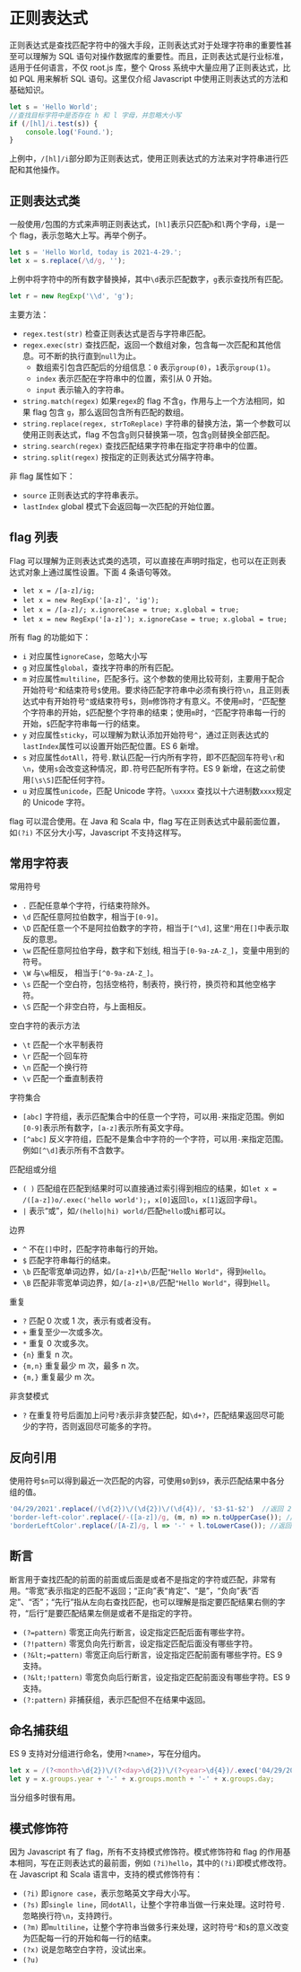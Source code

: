 # 正则表达式

正则表达式是查找匹配字符中的强大手段，正则表达式对于处理字符串的重要性甚至可以理解为 SQL 语句对操作数据库的重要性。而且，正则表达式是行业标准，适用于任何语言，不仅 root.js 库，整个 Qross 系统中大量应用了正则表达式，比如 PQL 用来解析 SQL 语句。这里仅介绍 Javascript 中使用正则表达式的方法和基础知识。

```javascript
let s = 'Hello World';
//查找目标字符中是否存在 h 和 l 字母，并忽略大小写
if (/[hl]/i.test(s)) {
    console.log('Found.');
}
```

上例中，`/[hl]/i`部分即为正则表达式，使用正则表达式的方法来对字符串进行匹配和其他操作。

## 正则表达式类

一般使用`/`包围的方式来声明正则表达式，`[hl]`表示只匹配`h`和`l`两个字母，`i`是一个 flag，表示忽略大上写。再举个例子。

```javascript
let s = 'Hello World, today is 2021-4-29.';
let x = s.replace(/\d/g, '');
```

上例中将字符中的所有数字替换掉，其中`\d`表示匹配数字，`g`表示查找所有匹配。

```javascript
let r = new RegExp('\\d', 'g');
```

主要方法：

* `regex.test(str)` 检查正则表达式是否与字符串匹配。
* `regex.exec(str)` 查找匹配，返回一个数组对象，包含每一次匹配和其他信息。可不断的执行直到`null`为止。
    + 数组索引包含匹配后的分组信息：`0` 表示`group(0)`，`1`表示`group(1)`。    
    + `index` 表示匹配在字符串中的位置，索引从 0 开始。
    + `input` 表示输入的字符串。
* `string.match(regex)` 如果`regex`的 flag 不含`g`，作用与上一个方法相同，如果 flag 包含 `g`，那么返回包含所有匹配的数组。
* `string.replace(regex, strToReplace)` 字符串的替换方法，第一个参数可以使用正则表达式，flag 不包含`g`则只替换第一项，包含`g`则替换全部匹配。
* `string.search(regex)` 查找匹配结果字符串在指定字符串中的位置。
* `string.split(regex)` 按指定的正则表达式分隔字符串。

非 flag 属性如下：

* `source` 正则表达式的字符串表示。
* `lastIndex` global 模式下会返回每一次匹配的开始位置。

## flag 列表

Flag 可以理解为正则表达式类的选项，可以直接在声明时指定，也可以在正则表达式对象上通过属性设置。下面 4 条语句等效。

* `let x = /[a-z]/ig;`
* `let x = new RegExp('[a-z]', 'ig');`
* `let x = /[a-z]/; x.ignoreCase = true; x.global = true;`
* `let x = new RegExp('[a-z]'); x.ignoreCase = true; x.global = true;`

所有 flag 的功能如下：

* `i` 对应属性`ignoreCase`，忽略大小写
* `g` 对应属性`global`，查找字符串的所有匹配。
* `m` 对应属性`multiline`，匹配多行。这个参数的使用比较苛刻，主要用于配合开始符号`^`和结束符号`$`使用。要求待匹配字符串中必须有换行符`\n`，且正则表达式中有开始符号`^`或结束符号`$`，则`m`修饰符才有意义。不使用`m`时，`^`匹配整个字符串的开始，`$`匹配整个字符串的结束；使用`m`时，`^`匹配字符串每一行的开始，`$`匹配字符串每一行的结束。
* `y` 对应属性`sticky`，可以理解为默认添加开始符号`^`，通过正则表达式的`lastIndex`属性可以设置开始匹配位置。ES 6 新增。
* `s` 对应属性`dotAll`，符号`.`默认匹配一行内所有字符，即不匹配回车符号`\r`和`\n`，使用`s`会改变这种情况，即`.`符号匹配所有字符。ES 9 新增，在这之前使用`[\s\S]`匹配任何字符。
* `u` 对应属性`unicode`，匹配 Unicode 字符。`\uxxxx` 查找以十六进制数`xxxx`规定的 Unicode 字符。

flag 可以混合使用。在 Java 和 Scala 中，flag 写在正则表达式中最前面位置，如`(?i)` 不区分大小写，Javascript 不支持这样写。

## 常用字符表

常用符号

* `.` 匹配任意单个字符，行结束符除外。
* `\d` 匹配任意阿拉伯数字，相当于`[0-9]`。
* `\D` 匹配任意一个不是阿拉伯数字的字符，相当于`[^\d]`, 这里`^`用在`[]`中表示取反的意思。
* `\w` 匹配任意阿拉伯字母，数字和下划线, 相当于`[0-9a-zA-Z_]`，变量中用到的符号。
* `\W` 与`\w`相反， 相当于`[^0-9a-zA-Z_]`。
* `\s` 匹配一个空白符，包括空格符，制表符，换行符，换页符和其他空格字符。
* `\S` 匹配一个非空白符，与上面相反。

空白字符的表示方法

* `\t` 匹配一个水平制表符
* `\r` 匹配一个回车符
* `\n` 匹配一个换行符
* `\v` 匹配一个垂直制表符

字符集合

* `[abc]` 字符组，表示匹配集合中的任意一个字符，可以用`-`来指定范围。例如`[0-9]`表示所有数字，`[a-z]`表示所有英文字母。
* `[^abc]` 反义字符组，匹配不是集合中字符的一个字符，可以用`-`来指定范围。例如`[^\d]`表示所有不含数字。

匹配组或分组

* `( )` 匹配组在匹配到结果时可以直接通过索引得到相应的结果，如`let x = /([a-z])o/.exec('hello world');`，`x[0]`返回`lo`，`x[1]`返回字母`l`。
* `|` 表示“或”，如`/(hello|hi) world/`匹配`hello`或`hi`都可以。

边界

* `^` 不在`[]`中时，匹配字符串每行的开始。
* `$` 匹配字符串每行的结束。
* `\b` 匹配零宽单词边界，如`/[a-z]+\b/`匹配`"Hello World"`，得到`Hello`。
* `\B` 匹配非零宽单词边界，如`/[a-z]+\B/`匹配`"Hello World"`，得到`Hell`。

重复

* `?` 匹配 0 次或 1 次，表示有或者没有。
* `+` 重复至少一次或多次。
* `*` 重复 0 次或多次。
* `{n}` 重复 n 次。
* `{m,n}` 重复最少 m 次，最多 n 次。
* `{m,}` 重复最少 m 次。

非贪婪模式

* `?` 在重复符号后面加上问号`?`表示非贪婪匹配，如`\d+?`，匹配结果返回尽可能少的字符，否则返回尽可能多的字符。

## 反向引用

使用符号`$n`可以得到最近一次匹配的内容，可使用`$0`到`$9`，表示匹配结果中各分组的值。

```javascript
'04/29/2021'.replace(/(\d{2})\/(\d{2})\/(\d{4})/, '$3-$1-$2')  //返回 2021-04-29
'border-left-color'.replace(/-([a-z])/g, (m, n) => n.toUpperCase()); //返回 borderLeftColor
'borderLeftColor'.replace(/[A-Z]/g, l => '-' + l.toLowerCase()); //返回 border-left-color
```

## 断言

断言用于查找匹配的前面的前面或后面是或者不是指定的字符或匹配，非常有用。“零宽”表示指定的匹配不返回；“正向”表“肯定”、“是”，“负向”表“否定”、“否”；“先行”指从左向右查找匹配，也可以理解是指定要匹配结果右侧的字符，“后行”是要匹配结果左侧是或者不是指定的字符。

* `(?=pattern)` 零宽正向先行断言，设定指定匹配后面有哪些字符。
* `(?!pattern)` 零宽负向先行断言，设定指定匹配后面没有哪些字符。
* `(?&lt;=pattern)` 零宽正向后行断言，设定指定匹配前面有哪些字符。ES 9 支持。
* `(?&lt;!pattern)` 零宽负向后行断言，设定指定匹配前面没有哪些字符。ES 9 支持。
* `(?:pattern)` 非捕获组，表示匹配但不在结果中返回。

## 命名捕获组

ES 9 支持对分组进行命名，使用`?<name>`，写在分组内。

```javascript
let x = /(?<month>\d{2})\/(?<day>\d{2})\/(?<year>\d{4})/.exec('04/29/2021');
let y = x.groups.year + '-' + x.groups.month + '-' + x.groups.day;
```

当分组多时很有用。

## 模式修饰符

因为 Javascript 有了 flag，所有不支持模式修饰符。模式修饰符和 flag 的作用基本相同，写在正则表达式的最前面，例如 `(?i)hello`，其中的`(?i)`即模式修改符。在 Javascript 和 Scala 语言中，支持的模式修饰符有：

* `(?i)` 即`ignore case`，表示忽略英文字母大小写。
* `(?s)` 即`single line`，同`dotAll`，让整个字符串当做一行来处理。这时符号`.`忽略换行符`\n`，支持跨行。
* `(?m)` 即`multiline`，让整个字符串当做多行来处理，这时符号`^`和`$`的意义改变为匹配每一行的开始和每一行的结束。
* `(?x)` 说是忽略空白字符，没试出来。
* `(?u)` 
	